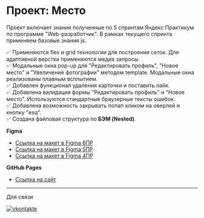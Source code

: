 # Проект: Место

Проект включает знания полученные по 5 спринтам Яндекс Практикум по программе "Web-разработчик". В рамках текущего спринта применяем базовые знания js.

✅ Применяются flex и grid технологии для построения сеток. Для адаптивной верстки применяются медиа запросы.<br>
✅ Модальные окна pop-up для "Редактировать профиль", "Новое место" и "Увеличение фотографии" методом template. Модальные окна реализованы плавным всплытием.<br>
✅ Добавлен функционал удаления карточки и поставить лайк.<br>
✅ Добавлена валидация формы "Редактировать профиль" и "Новое место". Используются стандартные браузерные тексты ошибок.<br>
✅ Добавлена возможность закрывать попап кликом на оверлей и кнопку "esq".<br>
✅ Создана файловая структура по <b>БЭМ (Nested)</b>.<br>

**Figma**

* [Ссылка на макет в Figma 6ПР](https://www.figma.com/file/kRVLKwYG3d1HGLvh7JFWRT/JavaScript.-Sprint-6?node-id=0%3A1)
* [Ссылка на макет в Figma 5ПР](https://www.figma.com/file/2cn9N9jSkmxD84oJik7xL7/JavaScript.-Sprint-4?node-id=0%3A1)
* [Ссылка на макет в Figma 4ПР](https://www.figma.com/file/bjyvbKKJN2naO0ucURl2Z0/JavaScript.-Sprint-5?node-id=0%3A1&t=dvfXoJ1t4kxiTBKc-0)

**GitHub Pages**

* [Ссылка на cайт](https://zykovruslan.github.io/zykovruslan.github.io-russian-mesto/)

---
Для связи
<div id="badges">
  <a href="https://vk.com/r_u_sl_i_k">
  <img src="https://img.shields.io/badge/VK-вконтакте-blue?logo=vkontakte&logoColor=white&style=for-the-badge" alt="vkontakte"/>
  </a>
</div>
